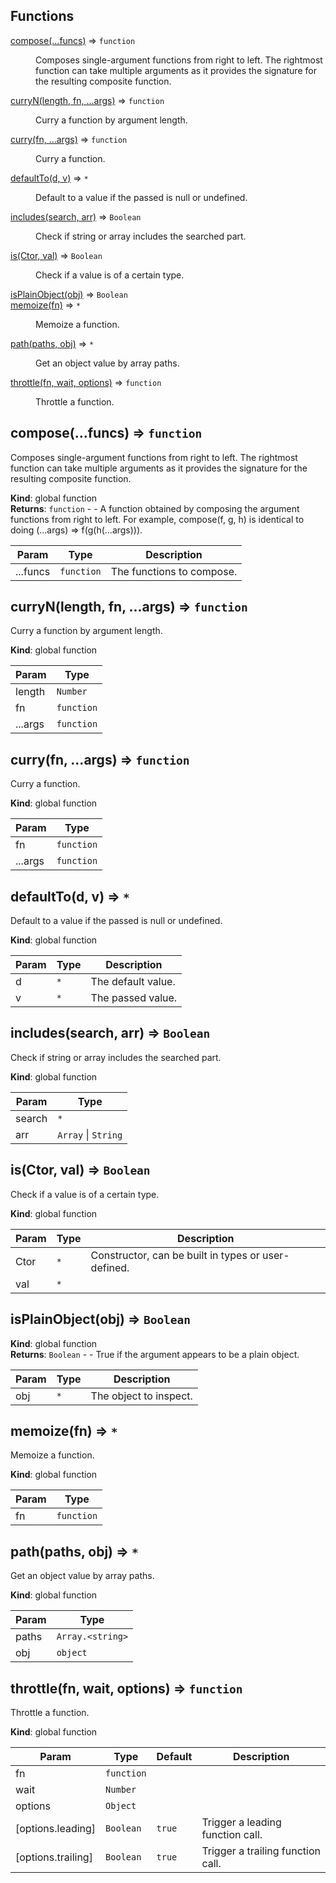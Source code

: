 ## Functions

<dl>
<dt><a href="#compose">compose(...funcs)</a> ⇒ <code>function</code></dt>
<dd><p>Composes single-argument functions from right to left. The rightmost
function can take multiple arguments as it provides the signature for
the resulting composite function.</p>
</dd>
<dt><a href="#curryN">curryN(length, fn, ...args)</a> ⇒ <code>function</code></dt>
<dd><p>Curry a function by argument length.</p>
</dd>
<dt><a href="#curry">curry(fn, ...args)</a> ⇒ <code>function</code></dt>
<dd><p>Curry a function.</p>
</dd>
<dt><a href="#defaultTo">defaultTo(d, v)</a> ⇒ <code>*</code></dt>
<dd><p>Default to a value if the passed is null or undefined.</p>
</dd>
<dt><a href="#includes">includes(search, arr)</a> ⇒ <code>Boolean</code></dt>
<dd><p>Check if string or array includes the searched part.</p>
</dd>
<dt><a href="#is">is(Ctor, val)</a> ⇒ <code>Boolean</code></dt>
<dd><p>Check if a value is of a certain type.</p>
</dd>
<dt><a href="#isPlainObject">isPlainObject(obj)</a> ⇒ <code>Boolean</code></dt>
<dd></dd>
<dt><a href="#memoize">memoize(fn)</a> ⇒ <code>*</code></dt>
<dd><p>Memoize a function.</p>
</dd>
<dt><a href="#path">path(paths, obj)</a> ⇒ <code>*</code></dt>
<dd><p>Get an object value by array paths.</p>
</dd>
<dt><a href="#throttle">throttle(fn, wait, options)</a> ⇒ <code>function</code></dt>
<dd><p>Throttle a function.</p>
</dd>
</dl>

<a name="compose"></a>

## compose(...funcs) ⇒ <code>function</code>
Composes single-argument functions from right to left. The rightmost
function can take multiple arguments as it provides the signature for
the resulting composite function.

**Kind**: global function  
**Returns**: <code>function</code> - - A function obtained by composing the argument functions
from right to left. For example, compose(f, g, h) is identical to doing
(...args) => f(g(h(...args))).  

| Param | Type | Description |
| --- | --- | --- |
| ...funcs | <code>function</code> | The functions to compose. |

<a name="curryN"></a>

## curryN(length, fn, ...args) ⇒ <code>function</code>
Curry a function by argument length.

**Kind**: global function  

| Param | Type |
| --- | --- |
| length | <code>Number</code> | 
| fn | <code>function</code> | 
| ...args | <code>function</code> | 

<a name="curry"></a>

## curry(fn, ...args) ⇒ <code>function</code>
Curry a function.

**Kind**: global function  

| Param | Type |
| --- | --- |
| fn | <code>function</code> | 
| ...args | <code>function</code> | 

<a name="defaultTo"></a>

## defaultTo(d, v) ⇒ <code>\*</code>
Default to a value if the passed is null or undefined.

**Kind**: global function  

| Param | Type | Description |
| --- | --- | --- |
| d | <code>\*</code> | The default value. |
| v | <code>\*</code> | The passed value. |

<a name="includes"></a>

## includes(search, arr) ⇒ <code>Boolean</code>
Check if string or array includes the searched part.

**Kind**: global function  

| Param | Type |
| --- | --- |
| search | <code>\*</code> | 
| arr | <code>Array</code> \| <code>String</code> | 

<a name="is"></a>

## is(Ctor, val) ⇒ <code>Boolean</code>
Check if a value is of a certain type.

**Kind**: global function  

| Param | Type | Description |
| --- | --- | --- |
| Ctor | <code>\*</code> | Constructor, can be built in types or user-defined. |
| val | <code>\*</code> |  |

<a name="isPlainObject"></a>

## isPlainObject(obj) ⇒ <code>Boolean</code>
**Kind**: global function  
**Returns**: <code>Boolean</code> - - True if the argument appears to be a plain object.  

| Param | Type | Description |
| --- | --- | --- |
| obj | <code>\*</code> | The object to inspect. |

<a name="memoize"></a>

## memoize(fn) ⇒ <code>\*</code>
Memoize a function.

**Kind**: global function  

| Param | Type |
| --- | --- |
| fn | <code>function</code> | 

<a name="path"></a>

## path(paths, obj) ⇒ <code>\*</code>
Get an object value by array paths.

**Kind**: global function  

| Param | Type |
| --- | --- |
| paths | <code>Array.&lt;string&gt;</code> | 
| obj | <code>object</code> | 

<a name="throttle"></a>

## throttle(fn, wait, options) ⇒ <code>function</code>
Throttle a function.

**Kind**: global function  

| Param | Type | Default | Description |
| --- | --- | --- | --- |
| fn | <code>function</code> |  |  |
| wait | <code>Number</code> |  |  |
| options | <code>Object</code> |  |  |
| [options.leading] | <code>Boolean</code> | <code>true</code> | Trigger a leading function call. |
| [options.trailing] | <code>Boolean</code> | <code>true</code> | Trigger a trailing function call. |

